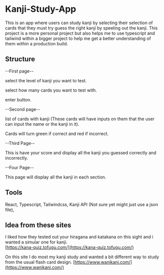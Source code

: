 # Kanji-Study-App
This is an app where users can study kanji by selecting their selection of cards that they must try guess the right kanji by speeling out the kanji. 
This project is a more personal project but also helps me to use typescript and tailwind within a bigger project to help me get a better understanding of them within a production build. 

## Structure


--First page--

select the level of kanji you want to test. 

select how many cards you want to test with. 

enter button. 

--Second page--

list of cards with kanji (These cards will have inputs on them that the user can input the name or the kanji in it). 

Cards will turn green if correct and red if incorrect.

--Third Page--

This is have your score and display all the kanji you guessed correctly and incorrectly. 

--Four Page--

This page will display all the kanji in each section. 

## Tools

React, 
Typescript, 
Tailwindcss, 
Kanji API (Not sure yet might just use a json file), 

## Idea from these sites
I liked how they tested out your hiragana and katakana on this sight and i wanted a simular one for kanji.  
[https://kana-quiz.tofugu.com/](https://kana-quiz.tofugu.com/)

On this site I do most my kanji study and wanted a bit different way to study from the usual flash card design. 
[https://www.wanikani.com/](https://www.wanikani.com/)


